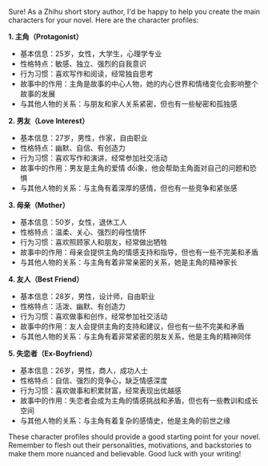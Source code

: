 Sure! As a Zhihu short story author, I'd be happy to help you create the main characters for your novel. Here are the character profiles:

**1. 主角（Protagonist）**

* 基本信息：25岁，女性，大学生，心理学专业
* 性格特点：敏感、独立、强烈的自我意识
* 行为习惯：喜欢写作和阅读，经常独自思考
* 故事中的作用：主角是故事的中心人物，她的内心世界和情绪变化会影响整个故事的发展
* 与其他人物的关系：与朋友和家人关系紧密，但也有一些秘密和孤独感

**2. 男友（Love Interest）**

* 基本信息：27岁，男性，作家，自由职业
* 性格特点：幽默、自信、有创造力
* 行为习惯：喜欢写作和演讲，经常参加社交活动
* 故事中的作用：男友是主角的爱情 đối象，他会帮助主角面对自己的问题和恐惧
* 与其他人物的关系：与主角有着深厚的感情，但也有一些竞争和紧张感

**3. 母亲（Mother）**

* 基本信息：50岁，女性，退休工人
* 性格特点：温柔、关心、强烈的母性情怀
* 行为习惯：喜欢照顾家人和朋友，经常做出牺牲
* 故事中的作用：母亲会提供主角的情感支持和指导，但也有一些不完美和矛盾
* 与其他人物的关系：与主角有着非常亲密的关系，她是主角的精神家长

**4. 友人（Best Friend）**

* 基本信息：28岁，男性，设计师，自由职业
* 性格特点：活泼、幽默、有创造力
* 行为习惯：喜欢做事和创作，经常参加社交活动
* 故事中的作用：友人会提供主角的支持和建议，但也有一些不完美和矛盾
* 与其他人物的关系：与主角有着非常紧密的朋友关系，他是主角的精神同伴

**5. 失恋者（Ex-Boyfriend）**

* 基本信息：26岁，男性，商人，成功人士
* 性格特点：自信、强烈的竞争心，缺乏情感深度
* 行为习惯：喜欢做事和积累财富，经常表现出优越感
* 故事中的作用：失恋者会成为主角的情感挑战和矛盾，但也有一些教训和成长空间
* 与其他人物的关系：与主角有着复杂的感情史，他是主角的前世之缘

These character profiles should provide a good starting point for your novel. Remember to flesh out their personalities, motivations, and backstories to make them more nuanced and believable. Good luck with your writing!